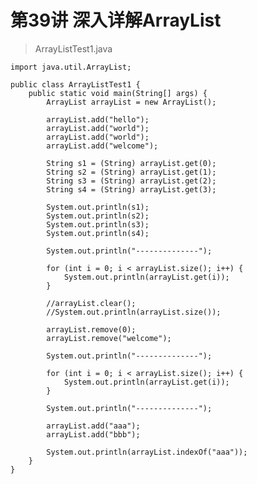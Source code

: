 # 第39讲 深入详解ArrayList

> ArrayListTest1.java

    import java.util.ArrayList;

    public class ArrayListTest1 {
    	public static void main(String[] args) {
    		ArrayList arrayList = new ArrayList();
    
    		arrayList.add("hello");
    		arrayList.add("world");
    		arrayList.add("world");
    		arrayList.add("welcome");
    
    		String s1 = (String) arrayList.get(0);
    		String s2 = (String) arrayList.get(1);
    		String s3 = (String) arrayList.get(2);
    		String s4 = (String) arrayList.get(3);
    
    		System.out.println(s1);
    		System.out.println(s2);
    		System.out.println(s3);
    		System.out.println(s4);
    
    		System.out.println("--------------");
    
    		for (int i = 0; i < arrayList.size(); i++) {
    			System.out.println(arrayList.get(i));
    		}
    		
    		//arrayList.clear();
    		//System.out.println(arrayList.size());
    		
    		arrayList.remove(0);
    		arrayList.remove("welcome");
    		
    		System.out.println("--------------");
    
    		for (int i = 0; i < arrayList.size(); i++) {
    			System.out.println(arrayList.get(i));
    		}
    		
    		System.out.println("--------------");
    		
    		arrayList.add("aaa");
    		arrayList.add("bbb");
    		
    		System.out.println(arrayList.indexOf("aaa"));
    	}
    }
